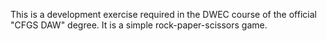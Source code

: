 This is a development exercise required in the DWEC course of the official "CFGS DAW" degree. It is a simple rock-paper-scissors game.
